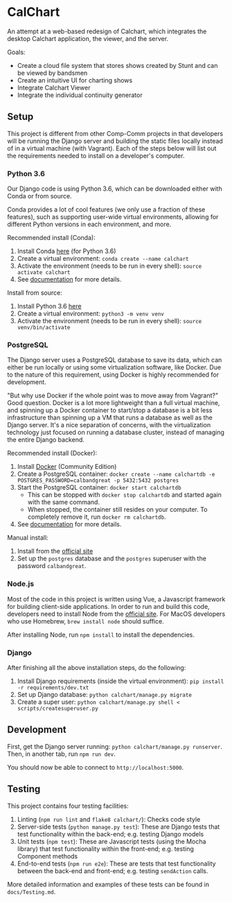 # CalChart

An attempt at a web-based redesign of Calchart, which integrates the desktop Calchart application, the viewer, and the server.

Goals:
- Create a cloud file system that stores shows created by Stunt and can be viewed by bandsmen
- Create an intuitive UI for charting shows
- Integrate Calchart Viewer
- Integrate the individual continuity generator

## Setup

This project is different from other Comp-Comm projects in that developers will be running the Django server and building the static files locally instead of in a virtual machine (with Vagrant). Each of the steps below will list out the requirements needed to install on a developer's computer.

### Python 3.6

Our Django code is using Python 3.6, which can be downloaded either with Conda or from source.

Conda provides a lot of cool features (we only use a fraction of these features), such as supporting user-wide virtual environments, allowing for different Python versions in each environment, and more.

Recommended install (Conda):
1. Install Conda [here](https://conda.io/miniconda.html) (for Python 3.6)
1. Create a virtual environment: `conda create --name calchart`
1. Activate the environment (needs to be run in every shell): `source activate calchart`
1. See [documentation](https://conda.io/docs/) for more details.

Install from source:
1. Install Python 3.6 [here](https://www.python.org/downloads/)
1. Create a virtual environment: `python3 -m venv venv`
1. Activate the environment (needs to be run in every shell): `source venv/bin/activate`

### PostgreSQL

The Django server uses a PostgreSQL database to save its data, which can either be run locally or using some virtualization software, like Docker. Due to the nature of this requirement, using Docker is highly recommended for development.

"But why use Docker if the whole point was to move away from Vagrant?" Good question. Docker is a lot more lightweight than a full virtual machine, and spinning up a Docker container to start/stop a database is a bit less infrastructure than spinning up a VM that runs a database as well as the Django server. It's a nice separation of concerns, with the virtualization technology just focused on running a database cluster, instead of managing the entire Django backend.

Recommended install (Docker):
1. Install [Docker](https://www.docker.com/get-docker) (Community Edition)
1. Create a PostgreSQL container: `docker create --name calchartdb -e POSTGRES_PASSWORD=calbandgreat -p 5432:5432 postgres`
1. Start the PostgreSQL container: `docker start calchartdb`
    - This can be stopped with `docker stop calchartdb` and started again with the same command.
    - When stopped, the container still resides on your computer. To completely remove it, run `docker rm calchartdb`.
1. See [documentation](https://docs.docker.com/) for more details.

Manual install:
1. Install from the [official site](https://www.postgresql.org/download)
1. Set up the `postgres` database and the `postgres` superuser with the password `calbandgreat`.

### Node.js

Most of the code in this project is written using Vue, a Javascript framework for building client-side applications. In order to run and build this code, developers need to install Node from the [official site](https://nodejs.org/en/download/). For MacOS developers who use Homebrew, `brew install node` should suffice.

After installing Node, run `npm install` to install the dependencies.

### Django

After finishing all the above installation steps, do the following:
1. Install Django requirements (inside the virtual environment): `pip install -r requirements/dev.txt`
1. Set up Django database: `python calchart/manage.py migrate`
1. Create a super user: `python calchart/manage.py shell < scripts/createsuperuser.py`

## Development

First, get the Django server running: `python calchart/manage.py runserver`. Then, in another tab, run `npm run dev`.

You should now be able to connect to `http://localhost:5000`.

## Testing

This project contains four testing facilities:

1. Linting (`npm run lint` and `flake8 calchart/`): Checks code style
2. Server-side tests (`python manage.py test`): These are Django tests that test functionality within the back-end; e.g. testing Django models
3. Unit tests (`npm test`): These are Javascript tests (using the Mocha library) that test functionality within the front-end; e.g. testing Component methods
4. End-to-end tests (`npm run e2e`): These are tests that test functionality between the back-end and front-end; e.g. testing `sendAction` calls.

More detailed information and examples of these tests can be found in `docs/Testing.md`.
